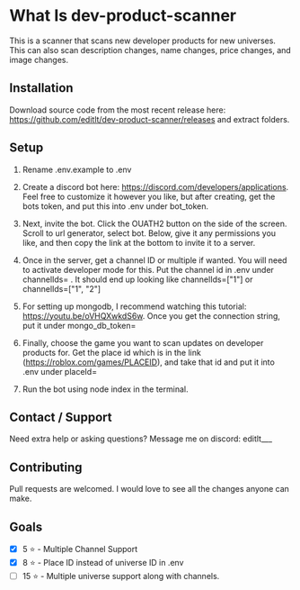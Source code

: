 # What Is dev-product-scanner

This is a scanner that scans new developer products for new universes. This can also scan description changes, name changes, price changes, and image changes.

## Installation

Download source code from the most recent release here: https://github.com/editlt/dev-product-scanner/releases and extract folders.

## Setup

1. Rename .env.example to .env

2. Create a discord bot here: https://discord.com/developers/applications. Feel free to customize it however you like, but after creating, get the bots token, and put this into .env under bot_token.

3. Next, invite the bot. Click the OUATH2 button on the side of the screen. Scroll to url generator, select bot. Below, give it any permissions you like, and then copy the link at the bottom to invite it to a server.

4. Once in the server, get a channel ID or multiple if wanted. You will need to activate developer mode for this. Put the channel id in .env under channelIds= . It should end up looking like channelIds=["1"] or channelIds=["1", "2"]

5. For setting up mongodb, I recommend watching this tutorial: https://youtu.be/oVHQXwkdS6w. Once you get the connection string, put it under mongo_db_token=

6. Finally, choose the game you want to scan updates on developer products for. Get the place id which is in the link (https://roblox.com/games/PLACEID), and take that id and put it into .env under placeId=

7. Run the bot using node index in the terminal.

## Contact / Support
Need extra help or asking questions? Message me on discord: editlt___

## Contributing
Pull requests are welcomed. I would love to see all the changes anyone can make.

## Goals
- [x] 5 ⭐ - Multiple Channel Support
- [x] 8 ⭐ - Place ID instead of universe ID in .env
- [ ] 15 ⭐ - Multiple universe support along with channels.
